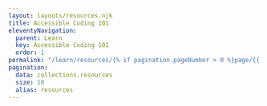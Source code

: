 ```yaml
---
layout: layouts/resources.njk
title: Accessible Coding 101
eleventyNavigation:
  parent: Learn
  key: Accessible Coding 101
  order: 1
permalink: "/learn/resources/{% if pagination.pageNumber > 0 %}page/{{ pagination.pageNumber + 1 }}/{% endif %}"
pagination:
  data: collections.resources
  size: 10
  alias: resources
---
```

